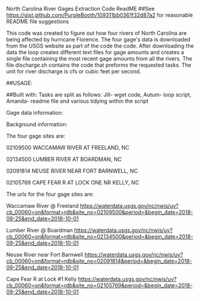 North Carolina River Gages Extraction Code ReadME
##See https://gist.github.com/PurpleBooth/109311bb0361f32d87a2 for reasonable README file suggestions

This code was created to figure out how four rivers of North Carolina are being affected by hurricane Florence. The four gage's data is downloaded from the USGS website as part of the code the code.
After downloading the data the loop creates different text files for gage amounts and creates a single file containing the most recent gage amounts from all the rivers.  The file discharge.sh contains the code that preforms the requested tasks. The unit for river discharge is cfs or cubic feet per second.           

##USAGE:

##Built with:
Tasks are split as follows: Jill- wget code, Autum- loop script, Amanda- readme file and various tidying within the script


Gage data information: 


Background information:


The four gage sites are:

02109500	 WACCAMAW RIVER AT FREELAND, NC

02134500	 LUMBER RIVER AT BOARDMAN, NC

02091814	 NEUSE RIVER NEAR FORT BARNWELL, NC

02105769	 CAPE FEAR R AT LOCK ONE NR KELLY, NC



The urls for the four gage sites are:

Waccamaw River @ Freeland https://waterdata.usgs.gov/nc/nwis/uv?cb_00060=on&format=rdb&site_no=02109500&period=&begin_date=2018-09-25&end_date=2018-10-01

Lumber River @ Boardman https://waterdata.usgs.gov/nc/nwis/uv?cb_00060=on&format=rdb&site_no=02134500&period=&begin_date=2018-09-25&end_date=2018-10-01

Neuse River near Fort Barnwell https://waterdata.usgs.gov/nc/nwis/uv?cb_00060=on&format=rdb&site_no=02091814&period=&begin_date=2018-09-25&end_date=2018-10-01

Cape Fear R at Lock #1 Kelly https://waterdata.usgs.gov/nc/nwis/uv?cb_00060=on&format=rdb&site_no=02105769&period=&begin_date=2018-09-25&end_date=2018-10-01 
